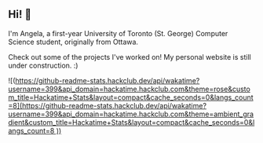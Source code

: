 ## Hi! 💐

I'm Angela, a first-year University of Toronto (St. George) Computer Science student, originally from Ottawa.

Check out some of the projects I've worked on! My personal website is still under construction. :)

![([https://github-readme-stats.hackclub.dev/api/wakatime?username=399&api_domain=hackatime.hackclub.com&theme=rose&custom_title=Hackatime+Stats&layout=compact&cache_seconds=0&langs_count=8](https://github-readme-stats.hackclub.dev/api/wakatime?username=399&api_domain=hackatime.hackclub.com&theme=ambient_gradient&custom_title=Hackatime+Stats&layout=compact&cache_seconds=0&langs_count=8
))](https://github-readme-stats.hackclub.dev/api/wakatime?username=399&api_domain=hackatime.hackclub.com&theme=ambient_gradient&custom_title=Hackatime+Stats&layout=compact&cache_seconds=0&langs_count=8
)
